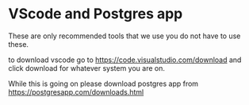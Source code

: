 # VScode and Postgres app

These are only recommended tools that we use you do not have to use these. 

to download vscode go to https://code.visualstudio.com/download and click download for whatever system you are on. 

While this is going on please download postgres app from 
https://postgresapp.com/downloads.html
